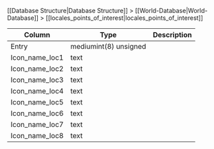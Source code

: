 [[Database Structure|Database Structure]] > [[World-Database|World-Database]] > [[locales_points_of_interest|locales_points_of_interest]]

Column | Type | Description
--- | --- | ---
Entry | mediumint(8) unsigned | 
Icon_name_loc1 | text | 
Icon_name_loc2 | text | 
Icon_name_loc3 | text | 
Icon_name_loc4 | text | 
Icon_name_loc5 | text | 
Icon_name_loc6 | text | 
Icon_name_loc7 | text | 
Icon_name_loc8 | text | 

